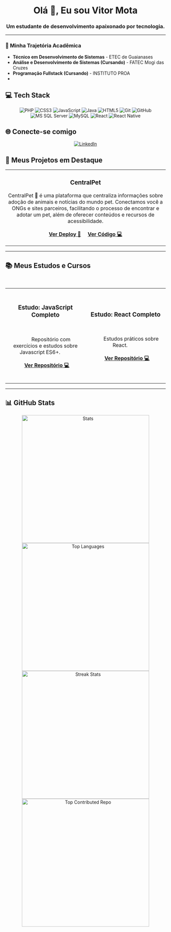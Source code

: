<h1 align="center">Olá 👋, Eu sou Vitor Mota</h1>
<h3 align="center">Um estudante de desenvolvimento apaixonado por tecnologia.</h3>

---

### 💫 Minha Trajetória Acadêmica
* **Técnico em Desenvolvimento de Sistemas** - ETEC de Guaianases
* **Análise e Desenvolvimento de Sistemas (Cursando)** - FATEC Mogi das Cruzes
* **Programação Fullstack (Cursando)** - INSTITUTO PROA
* 
## 💻 Tech Stack
<p align="center">
  <img src="https://img.shields.io/badge/php-%23777BB4.svg?style=for-the-badge&logo=php&logoColor=white" alt="PHP"/>
  <img src="https://img.shields.io/badge/css3-%231572B6.svg?style=for-the-badge&logo=css3&logoColor=white" alt="CSS3"/>
  <img src="https://img.shields.io/badge/javascript-%23323330.svg?style=for-the-badge&logo=javascript&logoColor=%23F7DF1E" alt="JavaScript"/>
  <img src="https://img.shields.io/badge/java-%23ED8B00.svg?style=for-the-badge&logo=openjdk&logoColor=white" alt="Java"/>
  <img src="https://img.shields.io/badge/html5-%23E34F26.svg?style=for-the-badge&logo=html5&logoColor=white" alt="HTML5"/>
  <img src="https://img.shields.io/badge/git-%23F05033.svg?style=for-the-badge&logo=git&logoColor=white" alt="Git"/>
  <img src="https://img.shields.io/badge/github-%23121011.svg?style=for-the-badge&logo=github&logoColor=white" alt="GitHub"/>
  <img src="https://img.shields.io/badge/Microsoft%20SQL%20Server-CC2927?style=for-the-badge&logo=microsoft%20sql%20server&logoColor=white" alt="MS SQL Server"/>
  <img src="https://img.shields.io/badge/mysql-4479A1.svg?style=for-the-badge&logo=mysql&logoColor=white" alt="MySQL"/>
  <img src="https://img.shields.io/badge/react-%2320232a.svg?style=for-the-badge&logo=react&logoColor=%2361DAFB" alt="React"/>
  <img src="https://img.shields.io/badge/react_native-%2320232a.svg?style=for-the-badge&logo=react&logoColor=%2361DAFB" alt="React Native"/>
</p>

## 🌐 Conecte-se comigo
<p align="center">
<a href="https://www.linkedin.com/in/vitor-mota-330908227/" target="_blank"><img src="https://img.shields.io/badge/LinkedIn-0077B5?style=for-the-badge&logo=linkedin&logoColor=white" alt="LinkedIn"/></a>
</p>

## 🚀 Meus Projetos em Destaque

<table>
  <tr>
    <td width="50%">
      <h3 align="center">CentralPet</h3>
      <p align="center">
        CentralPet 🐾 é uma plataforma que centraliza informações sobre adoção de animais e notícias do mundo pet. Conectamos você a ONGs e sites parceiros, facilitando o processo de encontrar e adotar um pet, além de oferecer conteúdos e recursos de acessibilidade.
        <br><br>
        <a href="https://centralpett.github.io/CentralPet/" target="_blank"><strong>Ver Deploy 🚀</strong></a>
        &nbsp;&nbsp;&nbsp;
        <a href="https://github.com/CentralPett/CentralPet" target="_blank"><strong>Ver Código 💻</strong></a>
      </p>
    </td>
  </tr>
</table>

---
## 📚 Meus Estudos e Cursos

<table align="center">
  <tr>
    <td width="50%">
      <h3 align="center">Estudo: JavaScript Completo</h3>
      <p align="center">
        Repositório com exercícios e estudos sobre Javascript ES6+.
        <br><br>
        <a href="https://github.com/organizacao-de-estudos/Estudos-Javascript-Completo" target="_blank"><strong>Ver Repositório 💻</strong></a>
      </p>
    </td>
    <td width="50%">
      <h3 align="center">Estudo: React Completo</h3>
      <p align="center">
        Estudos práticos sobre React.
        <br><br>
        <a href="https://github.com/organizacao-de-estudos/Estudos-React-Completo" target="_blank"><strong>Ver Repositório 💻</strong></a>
      </p>
    </td>
  </tr>
</table>


---

## 📊 GitHub Stats
<p align="center">
  <img width="400" src="https://github-readme-stats.vercel.app/api?username=vitormotanj&theme=dark&hide_border=false&include_all_commits=false&count_private=false" alt="Stats"/>
  <img width="400" src="https://github-readme-stats.vercel.app/api/top-langs/?username=vitormotanj&theme=dark&hide_border=false&include_all_commits=false&count_private=false&layout=compact" alt="Top Languages"/>
  <br/>
  <img width="400" src="https://nirzak-streak-stats.vercel.app/?user=vitormotanj&theme=dark&hide_border=false" alt="Streak Stats"/>
  <img width="400" src="https://github-contributor-stats.vercel.app/api?username=vitormotanj&limit=5&theme=dark&combine_all_yearly_contributions=true" alt="Top Contributed Repo"/>
</p>
